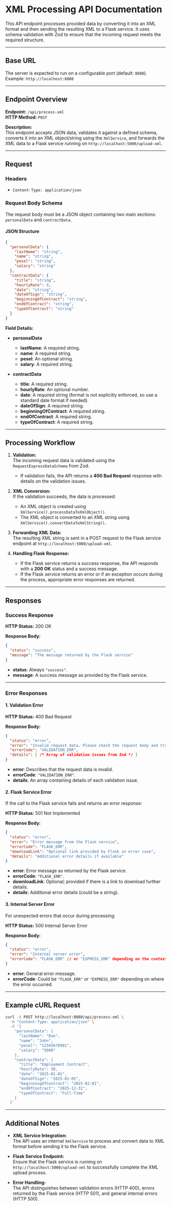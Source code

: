 # XML Processing API Documentation

This API endpoint processes provided data by converting it into an XML format and then sending the resulting XML to a Flask service. It uses schema validation with Zod to ensure that the incoming request meets the required structure.

---

## Base URL

The server is expected to run on a configurable port (default: `8080`).  
Example: `http://localhost:8080`

---

## Endpoint Overview

**Endpoint:** `/api/process-xml`  
**HTTP Method:** `POST`

**Description:**  
This endpoint accepts JSON data, validates it against a defined schema, converts it into an XML object/string using the `XmlService`, and forwards the XML data to a Flask service running on `http://localhost:5000/upload-xml`.

---

## Request

### Headers

- `Content-Type: application/json`

### Request Body Schema

The request body must be a JSON object containing two main sections: `personalData` and `contractData`.

#### JSON Structure

```json
{
  "personalData": {
    "lastName": "string",         
    "name": "string",             
    "pesel": "string",            
    "salary": "string"            
  },
  "contractData": {
    "title": "string",            
    "hourlyRate": 0,              
    "date": "string",             
    "dateOfSign": "string",       
    "beginningOfContract": "string", 
    "endOfContract": "string",    
    "typeOfContract": "string"    
  }
}
```

**Field Details:**

- **personalData**
  - **lastName**: A required string.
  - **name**: A required string.
  - **pesel**: An optional string.
  - **salary**: A required string.

- **contractData**
  - **title**: A required string.
  - **hourlyRate**: An optional number.
  - **date**: A required string (format is not explicitly enforced, so use a standard date format if needed).
  - **dateOfSign**: A required string.
  - **beginningOfContract**: A required string.
  - **endOfContract**: A required string.
  - **typeOfContract**: A required string.

---

## Processing Workflow

1. **Validation:**  
   The incoming request data is validated using the `RequestExpressDataSchema` from Zod.  
   - If validation fails, the API returns a **400 Bad Request** response with details on the validation issues.

2. **XML Conversion:**  
   If the validation succeeds, the data is processed:
   - An XML object is created using `XmlService().processDataToXmlObject()`.
   - The XML object is converted to an XML string using `XmlService().convertDataToXmlString()`.

3. **Forwarding XML Data:**  
   The resulting XML string is sent in a POST request to the Flask service endpoint at `http://localhost:5000/upload-xml`.

4. **Handling Flask Response:**  
   - If the Flask service returns a success response, the API responds with a **200 OK** status and a success message.
   - If the Flask service returns an error or if an exception occurs during the process, appropriate error responses are returned.

---

## Responses

### Success Response

**HTTP Status:** 200 OK

**Response Body:**

```json
{
  "status": "success",
  "message": "The message returned by the Flask service"
}
```

- **status**: Always `"success"`.
- **message**: A success message as provided by the Flask service.

---

### Error Responses

#### 1. Validation Error

**HTTP Status:** 400 Bad Request

**Response Body:**

```json
{
  "status": "error",
  "error": "Invalid request data. Please check the request body and try again.",
  "errorCode": "VALIDATION_ERR",
  "details": [ /* Array of validation issues from Zod */ ]
}
```

- **error**: Describes that the request data is invalid.
- **errorCode**: `"VALIDATION_ERR"`.
- **details**: An array containing details of each validation issue.

#### 2. Flask Service Error

If the call to the Flask service fails and returns an error response:

**HTTP Status:** 501 Not Implemented

**Response Body:**

```json
{
  "status": "error",
  "error": "Error message from the Flask service",
  "errorCode": "FLASK_ERR",
  "downloadLink": "Optional link provided by Flask in error case",
  "details": "Additional error details if available"
}
```

- **error**: Error message as returned by the Flask service.
- **errorCode**: `"FLASK_ERR"`.
- **downloadLink**: Optional; provided if there is a link to download further details.
- **details**: Additional error details (could be a string).

#### 3. Internal Server Error

For unexpected errors that occur during processing:

**HTTP Status:** 500 Internal Server Error

**Response Body:**

```json
{
  "status": "error",
  "error": "Internal server error",
  "errorCode": "FLASK_ERR" // or "EXPRESS_ERR" depending on the context
}
```

- **error**: General error message.
- **errorCode**: Could be `"FLASK_ERR"` or `"EXPRESS_ERR"` depending on where the error occurred.

---

## Example cURL Request

```bash
curl -X POST http://localhost:8080/api/process-xml \
  -H "Content-Type: application/json" \
  -d '{
    "personalData": {
      "lastName": "Doe",
      "name": "John",
      "pesel": "12345678901",
      "salary": "5000"
    },
    "contractData": {
      "title": "Employment Contract",
      "hourlyRate": 50,
      "date": "2025-01-01",
      "dateOfSign": "2025-01-05",
      "beginningOfContract": "2025-02-01",
      "endOfContract": "2025-12-31",
      "typeOfContract": "Full-Time"
    }
  }'
```

---

## Additional Notes

- **XML Service Integration:**  
  The API uses an internal `XmlService` to process and convert data to XML format before sending it to the Flask service.

- **Flask Service Endpoint:**  
  Ensure that the Flask service is running on `http://localhost:5000/upload-xml` to successfully complete the XML upload process.

- **Error Handling:**  
  The API distinguishes between validation errors (HTTP 400), errors returned by the Flask service (HTTP 501), and general internal errors (HTTP 500).
```
